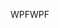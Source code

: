<span data-ttu-id="8d598-101">WPF</span><span class="sxs-lookup"><span data-stu-id="8d598-101">WPF</span></span>